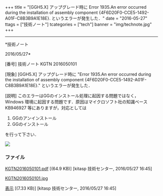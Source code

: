 ﻿+++
title = "[GGH5.X] アップグレード時に Error 1935.An error occurred during the installation of assembly component {4F6D20F0-CCE5-1492-A01F-C8B3B9A1E18E}. というエラーが発生した．"
date = "2016-05-27"
ttags = ["技術ノート"]
tcategories = ["tech"]
banner = "img/technote.jpg"
+++

-----------------------------------------------------------------------------------------------------------------------------

*技術ノート

2016/05/27*


[番号]
技術ノート KGTN 2016050101

[現象]
[GGH5.X] アップグレード時に "Error 1935.An error occurred during the
installation of assembly component
{4F6D20F0-CCE5-1492-A01F-C8B3B9A1E18E}." というエラーが発生した．

[説明]
このエラーはGGのインストール処理に起因する問題ではなく， Windows
環境に起因する問題です．原因はマイクロソフト社の知識ベース KB946927
等にありますが，対応としては

1. GGのアンインストール
2. GGのインストール

を行って下さい．

![](http://techreport.kitasp.net/attachments/download/2604/KGTN2016050101.jpg)


### ファイル





[KGTN2016050101.pdf](http://techreport.kitasp.net/attachments/download/2603/KGTN2016050101.pdf)
 [(64.9 KB)] [kitasp 技術センター, 2016/05/27
16:45]

[KGTN2016050101.jpg](http://techreport.kitasp.net/attachments/download/2604/KGTN2016050101.jpg)

[表示](http://techreport.kitasp.net/attachments/2604/KGTN2016050101.jpg "表示")
 [(7.33 KB)] [kitasp 技術センター, 2016/05/27
16:45]
